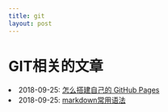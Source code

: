 ```yaml
---
title: git
layout: post
---
```


# GIT相关的文章

<li>2018-09-25: <a href="/2018/09/25/github-pages.html">怎么搭建自己的 GitHub Pages</a></li>


<li>2018-09-25: <a href="/2018/09/25/github-pages.html">markdown常用语法</a></li>
